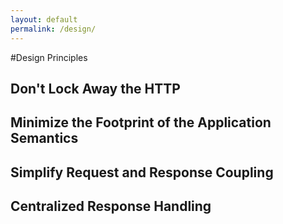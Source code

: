 ```yaml
---
layout: default
permalink: /design/
---
```


#Design Principles

## Don't Lock Away the HTTP

## Minimize the Footprint of the Application Semantics

## Simplify Request and Response Coupling

## Centralized Response Handling

